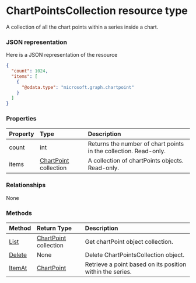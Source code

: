 # ChartPointsCollection resource type

A collection of all the chart points within a series inside a chart.

### JSON representation

Here is a JSON representation of the resource

<!-- {
  "blockType": "resource",
  "optionalProperties": [

  ],
  "@odata.type": "microsoft.graph.chartpointscollection"
}-->

```json
{
  "count": 1024,
  "items": [
    {
      "@odata.type": "microsoft.graph.chartpoint"
    }
  ]
}

```
### Properties
| Property	   | Type	|Description|
|:---------------|:--------|:----------|
|count|int|Returns the number of chart points in the collection. Read-only.|
|items|[ChartPoint](chartpoint.md) collection|A collection of chartPoints objects. Read-only.|

### Relationships
None


### Methods

| Method		   | Return Type	|Description|
|:---------------|:--------|:----------|
|[List](../api/chartpoint_list.md) | [ChartPoint](chartpoint.md) collection |Get chartPoint object collection. |
|[Delete](../api/chartpointscollection_delete.md) | None |Delete ChartPointsCollection object. |
|[ItemAt](../api/chartpointscollection_itemat.md)|[ChartPoint](chartpoint.md)|Retrieve a point based on its position within the series.|

<!-- uuid: 8fcb5dbc-d5aa-4681-8e31-b001d5168d79
2015-10-25 14:57:30 UTC -->
<!-- {
  "type": "#page.annotation",
  "description": "ChartPointsCollection resource",
  "keywords": "",
  "section": "documentation",
  "tocPath": ""
}-->